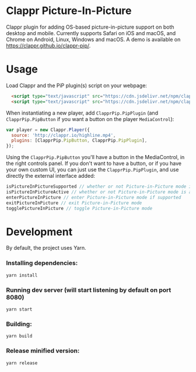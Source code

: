 # Clappr Picture-In-Picture

Clappr plugin for adding OS-based picture-in-picture support on both desktop and mobile. Currently supports Safari on iOS and macOS, and Chrome on Android, Linux, Windows and macOS. A demo is available on https://clappr.github.io/clappr-pip/.

# Usage

Load Clappr and the PiP plugin(s) script on your webpage:

```html
  <script type="text/javascript" src="https://cdn.jsdelivr.net/npm/clappr@latest/dist/clappr.min.js"></script>
  <script type="text/javascript" src="https://cdn.jsdelivr.net/npm/clappr-pip@latest/dist/clappr-pip.min.js" async></script>
```

When instantiating a new player, add `ClapprPip.PipPlugin` (and `ClapprPip.PipButton` if you want a button on the player `MediaControl`):

```javascript
var player = new Clappr.Player({
  source: 'http://clappr.io/highline.mp4',
  plugins: [ClapprPip.PipButton, ClapprPip.PipPlugin],
});
```

Using the `ClapprPip.PipButton` you'll have a button in the MediaControl, in the right controls panel. If you don't want to have a button, or if you have your own custom UI, you can just use the `ClapprPip.PipPlugin`, and use directly the external interface added:

```javascript
isPictureInPictureSupported // whether or not Picture-in-Picture mode is supported on the current Browser/OS
isPictureInPictureActive // whether or not Picture-in-Picture mode is active
enterPictureInPicture // enter Picture-in-Picture mode if supported
exitPictureInPicture // exit Picture-in-Picture mode
togglePictureInPicture // toggle Picture-in-Picture mode
```

# Development

By default, the project uses Yarn.

### Installing dependencies:

`yarn install`

### Running dev server (will start listening by default on port 8080)

`yarn start`

### Building:

`yarn build`

### Release minified version:

`yarn release`
